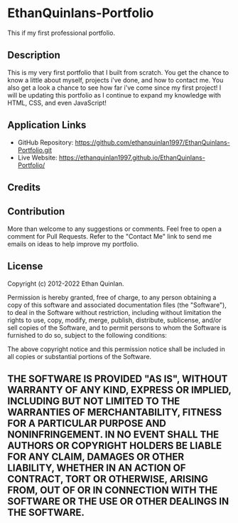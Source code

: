 # EthanQuinlans-Portfolio

This if my first professional portfolio.

## Description

This is my very first portfolio that I built from scratch. You get the chance to know a little about myself, projects i've done, and how to contact me. You also get a look a chance to see how far i've come since my first project! I will be updating this portfolio as I continue to expand my knowledge with HTML, CSS, and even JavaScript!




## Application Links

- GitHub Repository: https://github.com/ethanquinlan1997/EthanQuinlans-Portfolio.git
- Live Website:  https://ethanquinlan1997.github.io/EthanQuinlans-Portfolio/

## Credits



## Contribution

More than welcome to any suggestions or comments. Feel free to open a comment for Pull Requests. Refer to the "Contact Me" link to send me emails on ideas to help improve my portfolio.

## License

Copyright (c) 2012-2022 Ethan Quinlan.

Permission is hereby granted, free of charge, to any person obtaining
a copy of this software and associated documentation files (the
"Software"), to deal in the Software without restriction, including
without limitation the rights to use, copy, modify, merge, publish,
distribute, sublicense, and/or sell copies of the Software, and to
permit persons to whom the Software is furnished to do so, subject to
the following conditions:

The above copyright notice and this permission notice shall be
included in all copies or substantial portions of the Software.

THE SOFTWARE IS PROVIDED "AS IS", WITHOUT WARRANTY OF ANY KIND,
EXPRESS OR IMPLIED, INCLUDING BUT NOT LIMITED TO THE WARRANTIES OF
MERCHANTABILITY, FITNESS FOR A PARTICULAR PURPOSE AND
NONINFRINGEMENT. IN NO EVENT SHALL THE AUTHORS OR COPYRIGHT HOLDERS BE
LIABLE FOR ANY CLAIM, DAMAGES OR OTHER LIABILITY, WHETHER IN AN ACTION
OF CONTRACT, TORT OR OTHERWISE, ARISING FROM, OUT OF OR IN CONNECTION
WITH THE SOFTWARE OR THE USE OR OTHER DEALINGS IN THE SOFTWARE.
---